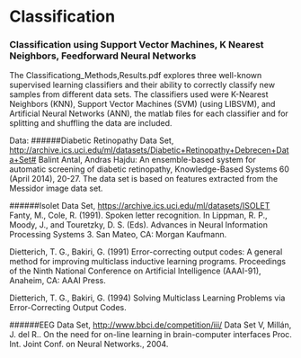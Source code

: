 # Classification
### Classification using Support Vector Machines, K Nearest Neighbors, Feedforward Neural Networks

The Classificationg_Methods,Results.pdf explores three well-known supervised learning classifiers and their ability to correctly classify new samples from different data sets. 
The classifiers used were K-Nearest Neighbors (KNN), Support Vector Machines (SVM) (using LIBSVM), and Artificial Neural Networks (ANN), the matlab files for each classifier and for splitting and shuffling the data are included.

Data:
######Diabetic Retinopathy Data Set, http://archive.ics.uci.edu/ml/datasets/Diabetic+Retinopathy+Debrecen+Data+Set# 
Balint Antal, Andras Hajdu: An ensemble-based system for automatic screening of diabetic retinopathy, Knowledge-Based Systems 60 (April 			2014), 20-27. 
The  data set is based on features extracted from the Messidor image data set.

######Isolet Data Set, https://archive.ics.uci.edu/ml/datasets/ISOLET
Fanty, M., Cole, R. (1991). Spoken letter recognition. In Lippman, R. P., Moody, J., and Touretzky, D. S. (Eds). Advances in Neural Information Processing Systems 3. San Mateo, CA: Morgan Kaufmann. 

Dietterich, T. G., Bakiri, G. (1991) Error-correcting output codes: A general method for improving multiclass inductive learning programs. Proceedings of the Ninth National Conference on Artificial Intelligence (AAAI-91), Anaheim, CA: AAAI Press. 

Dietterich, T. G., Bakiri, G. (1994) Solving Multiclass Learning Problems via Error-Correcting Output Codes.

######EEG Data Set, http://www.bbci.de/competition/iii/ 
Data Set V, Millán, J. del R.. On the need for on-line learning in brain-computer interfaces Proc. Int. Joint Conf. on Neural Networks., 2004.
